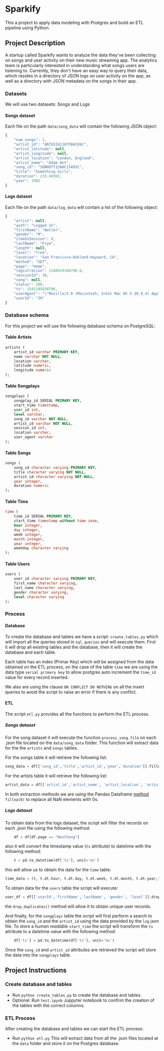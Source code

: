 # Sparkify 
This a project to apply data modeling with Postgres and build an ETL
pipeline using Python.

## Project Description
A startup called Sparkify wants to analyze the data
they've been collecting on songs and user activity on their new music streaming
app. The analytics team is particularly interested in understanding what songs
users are listening to. Currently, they don't have an easy way to query their
data, which resides in a directory of JSON logs on user activity on the app, as
well as a directory with JSON metadata on the songs in their app.

### Datasets
We will use two datasets: _Songs_ and _Logs_

#### Songs dataset
Each file on the path `data/song_data` will contain the following JSON object:

```javascript
{
    "num_songs": 1,
    "artist_id": "AR7G5I41187FB4CE6C",
    "artist_latitude": null,
    "artist_longitude": null,
    "artist_location": "London, England",
    "artist_name": "Adam Ant",
    "song_id": "SONHOTT12A8C13493C",
    "title": "Something Girls",
    "duration": 233.40363,
    "year": 1982
}

```
#### Logs dataset
Each file on the path `data/log_data` will contain a list of the following object:

```javascript
{
    "artist": null,
    "auth": "Logged In",
    "firstName": "Walter",
    "gender": "M",
    "itemInSession": 0,
    "lastName": "Frye",
    "length": null,
    "level": "free",
    "location": "San Francisco-Oakland-Hayward, CA",
    "method": "GET",
    "page": "Home",
    "registration": 1540919166796.0,
    "sessionId": 38,
    "song": null,
    "status": 200,
    "ts": 1541105830796,
    "userAgent": "\"Mozilla/5.0 (Macintosh; Intel Mac OS X 10_9_4) AppleWebKit/537.36 (KHTML, like Gecko) Chrome/36.0.1985.143 Safari/537.36\"",
    "userId": "39"
}
```

### Database schema
For this project we will use the following database schema on PostgreSQL:

#### Table Artists
```sql
artists (
	artist_id varchar PRIMARY KEY,
	name varchar NOT NULL,
	location varchar,
	latitude numeric,
	longitude numeric
);
```
#### Table Songplays
```sql
songplays (
	songplay_id SERIAL PRIMARY KEY,
	start_time timestamp,
	user_id int,
	level varchar,
	song_id varchar NOT NULL,
	artist_id varchar NOT NULL,
	session_id int,
	location varchar,
	user_agent varchar
);


```
#### Table Songs
```sql
songs (
    song_id character varying PRIMARY KEY,
    title character varying NOT NULL,
    artist_id character varying NOT NULL,
    year integer,
    duration numeric
);

```
#### Table Time
```sql
time (
    time_id SERIAL PRIMARY KEY,
    start_time timestamp without time zone,
    hour integer,
    day integer,
    week integer,
    month integer,
    year integer,
    weekday character varying
);

```
#### Table Users
```sql
users (
    user_id character varying PRIMARY KEY,
    first_name character varying,
    last_name character varying,
    gender character varying,
    level character varying
);
```
### Process
#### Database
To create the database and tables we have a script: `create_tables.py` which will import all the queries stored in `sql_queries` and will execute them.
First it will drop all existing tables and the database, then it will create the database and each table.

Each table has an index (Primar Key) which will be assigned from the data obtained on the ETL process, on the case of the table `time` we are using the data type `serial primary key` to allow postgres auto increment the `time_id` value for every record inserted.

We also are using the clause `ON CONFLICT DO NOTHING` on all the insert queries to avoid the script to raise an error if there is any conflict.

#### ETL
The script `etl.py` provides all the functions to perform the ETL process.

##### Songs dataset
For the song dataset it will execute the function `process_song_file` on each .json file located on the `data/song_data` folder. This function will extract data for the the `artists` and `songs` tables.

For the songs table it will retrieve the following list:
```python
song_data = df[['song_id','title','artist_id','year','duration']].fillna(0).values[0].tolist()
```

For the artists table it will retrieve the following list:
```python
artist_data = df[['artist_id','artist_name', 'artist_location', 'artist_latitude', 'artist_longitude']].fillna(0).values[0].tolist()
```

In both extraction methods we are using the Pandas Dataframe [method](https://pandas.pydata.org/pandas-docs/stable/reference/api/pandas.DataFrame.fillna.html) `fillna(0)` to replace all NaN elements with 0s.

##### Logs dataset
To obtain data from the logs dataset, the script will filter the records on each .json file using the following method:

```python
    df = df[df.page == "NextSong"] 
```

also it will convert the timestamp value (`ts` attribute) to datetime with the following method:
```python
    t = pd.to_datetime(df['ts'], unit='ms')
```

this will allow us to obtain the data for the `time` table:
```python
time_data = (t, t.dt.hour, t.dt.day, t.dt.week, t.dt.month, t.dt.year,t.dt.weekday) 
```

To obtain data for the `users` table the script will execute:
```python
user_df = df[['userId','firstName','lastName', 'gender', 'level']].drop_duplicates() 
```
the `drop_duplicates()` method will allow it to obtain unique user records.

And finally, for the `songplays` table the script will first perform a search to obtain the `song_id` and the `artist_id` using the data provided by the `log` json file.
To store a _human readable_ `start_time` the script will transform the `ts` attribute to a datetime value with the following method:
```python
    df['ts'] = pd.to_datetime(df['ts'], unit='ms')
```
Once the `song_id` and `artist_id` attributes are retrieved the script will store the data into the `songplays` table.

## Project Instructions
### Create database and tables

- Run `python create_tables.py` to create the database and tables.
- Optional: Run `test.ipynb` Juppyter notebook to confirm the creation of the tables with the correct columns.

### ETL Process
After creating the database and tables we can start the ETL process:
- Run `python etl.py` 
This will extract data from all the .json files located at the `data` folder and store it on the Postgres database. 

